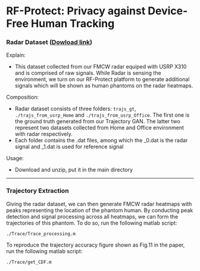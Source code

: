 # RF-Protect: Privacy against Device-Free Human Tracking

### Radar Dataset ([Dowload link](https://drive.google.com/file/d/1GF-jGDjKdpDDQ_BMC43pyN3AZ75rqkRC/view?usp=sharing))

Explain:

- This dataset collected from our FMCW radar equiped with USRP X310 and is comprised of raw signals. While Radar is sensing the environment, we turn on our RF-Protect platform to generate additional signals which will be shown as human phantoms on the radar heatmaps.


Composition:

- Radar dataset consists of three folders: `trajs_gt`,  `./trajs_from_usrp_Home` and `./trajs_from_usrp_Office`. The first one is the ground truth generated from our Trajectory GAN. The latter two represent two datasets collected from Home and Office environment with radar respectively.
- Each folder contains the .dat files, among which the _0.dat is the radar signal and _1.dat is used for reference signal

Usage:

- Download and unzip, put it in the main directory

***

### Trajectory Extraction

Giving the radar dataset, we can then generate FMCW radar heatmaps with peaks representing the location of the phantom human. By conducting peak detection and signal processing across all heatmaps, we can form the trajectories of this phantom. To do so, run the following matlab script:

```
./Trace/Trace_processing.m
```

To reproduce the trajectory accuracy figure shown as Fig.11 in the paper, run the following matlab script:

```
./Trace/get_CDF.m
```


